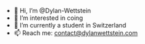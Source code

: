 - 👋 Hi, I’m @Dylan-Wettstein
- 👀 I’m interested in coing
- 🌱 I’m currently a student in Switzerland
- 📫 Reach me: contact@dylanwettstein.com
